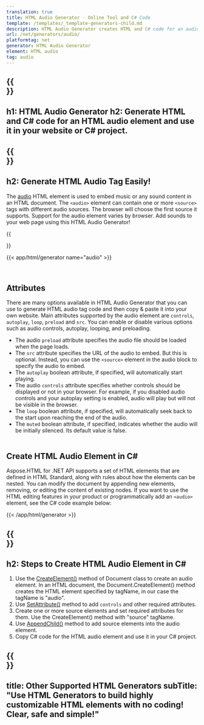 ```yaml
---
translation: true
title: HTML Audio Generator - Online Tool and C# Code
template: /templates/_template-generators-child.md
description: HTML Audio Generator creates HTML and C# code for an audio element. You can generate code and use it in your own website or C# project.
url: /net/generators/audio/
platformtag: net
generator: HTML Audio Generator
element: HTML audio
tag: audio
---
```


{{<section banner>}}
---
h1: HTML Audio Generator
h2: Generate HTML and C# code for an HTML audio element and use it in your website or C# project.
---

{{<section overview>}}
---
h2: Generate HTML Audio Tag Easily!
---

The [audio](https://html.spec.whatwg.org/multipage/media.html#the-audio-element) HTML element is used to embed music or any sound content in an HTML document. The `<audio>` element can contain one or more `<source>` tags with different audio sources. The browser will choose the first source it supports. Support for the audio element varies by browser. Add sounds to your web page using this HTML Audio Generator!

{{<section plugin>}}

{{< app/html/generator name="audio" >}}

<br>
<h2> Attributes </h2>

There are many options available in HTML Audio Generator that you can use to generate HTML audio tag code and then copy & paste it into your own website. Main attributes supported by the audio element are `controls`, `autoplay`, `loop`, `preload` and `src`. You can enable or disable various options such as audio controls, autoplay, looping, and preloading.
 - The audio `preload` attribute specifies the audio file should be loaded when the page loads.
 - The `src` attribute specifies the URL of the audio to embed. But this is optional. Instead, you can use the `<source>` element in the audio block to specify the audio to embed.
 - The `autoplay` boolean attribute, if specified, will automatically start playing.
 - The audio `controls` attribute specifies whether controls should be displayed or not in your browser. For example, if you disabled audio controls and your autoplay setting is enabled, audio will play but will not be visible in the browser. 
 - The `loop` boolean attribute, if specified, will automatically seek back to the start upon reaching the end of the audio.
 - The `muted` boolean attribute, if specified, indicates whether the audio will be initially silenced. Its default value is false. 
<br><br>

<h2> Create HTML Audio Element in C#</h2>

Aspose.HTML for .NET API supports a set of HTML elements that are defined in HTML Standard, along with rules about how the elements can be nested. You can modify the document by appending new elements, removing, or editing the content of existing nodes. If you want to use the HTML editing features in your product or programmatically add an `<audio>` element, see the C# code example below:

{{< /app/html/generator >}}

{{<section steps>}}
---
h2: Steps to Create HTML Audio Element in C#
---

1. Use the [CreateElement()](https://reference.aspose.com/html/net/aspose.html.dom/document/createelement/) method of Document class to create an audio element. In an HTML document, the Document.CreateElement() method creates the HTML element specified by tagName, in our case the tagName is "audio".
2. Use [SetAttribute()](https://reference.aspose.com/html/net/aspose.html.dom/element/setattribute/) method to add `controls` and other required attributes.
3. Create one or more source elements and set required attributes for them. Use the CreateElement() method with "source" tagName.
4. Use [AppendChild()](https://reference.aspose.com/html/net/aspose.html.dom/node/appendchild/) method to add source elements into the audio element. 
5. Copy C# code for the HTML audio element and use it in your C# project.

{{<section other-generators>}}
---
title: Other Supported HTML Generators
subTitle: "Use HTML Generators to build highly customizable HTML elements with no coding! Clear, safe and simple!"
---